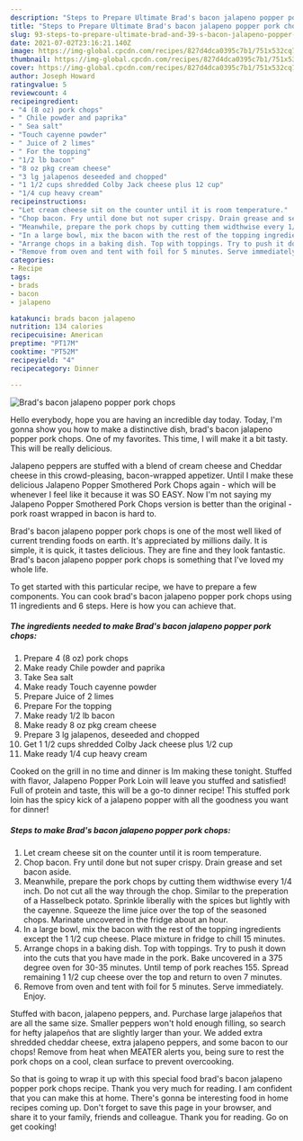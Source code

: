 ```yaml
---
description: "Steps to Prepare Ultimate Brad's bacon jalapeno popper pork chops"
title: "Steps to Prepare Ultimate Brad's bacon jalapeno popper pork chops"
slug: 93-steps-to-prepare-ultimate-brad-and-39-s-bacon-jalapeno-popper-pork-chops
date: 2021-07-02T23:16:21.140Z
image: https://img-global.cpcdn.com/recipes/827d4dca0395c7b1/751x532cq70/brads-bacon-jalapeno-popper-pork-chops-recipe-main-photo.jpg
thumbnail: https://img-global.cpcdn.com/recipes/827d4dca0395c7b1/751x532cq70/brads-bacon-jalapeno-popper-pork-chops-recipe-main-photo.jpg
cover: https://img-global.cpcdn.com/recipes/827d4dca0395c7b1/751x532cq70/brads-bacon-jalapeno-popper-pork-chops-recipe-main-photo.jpg
author: Joseph Howard
ratingvalue: 5
reviewcount: 4
recipeingredient:
- "4 (8 oz) pork chops"
- " Chile powder and paprika"
- " Sea salt"
- "Touch cayenne powder"
- " Juice of 2 limes"
- " For the topping"
- "1/2 lb bacon"
- "8 oz pkg cream cheese"
- "3 lg jalapenos deseeded and chopped"
- "1 1/2 cups shredded Colby Jack cheese plus 12 cup"
- "1/4 cup heavy cream"
recipeinstructions:
- "Let cream cheese sit on the counter until it is room temperature."
- "Chop bacon. Fry until done but not super crispy. Drain grease and set bacon aside."
- "Meanwhile, prepare the pork chops by cutting them widthwise every 1/4 inch. Do not cut all the way through the chop. Similar to the preperation of a Hasselbeck potato. Sprinkle liberally with the spices but lightly with the cayenne. Squeeze the lime juice over the top of the seasoned chops. Marinate uncovered in the fridge about an hour."
- "In a large bowl, mix the bacon with the rest of the topping ingredients except the 1 1/2 cup cheese. Place mixture in fridge to chill 15 minutes."
- "Arrange chops in a baking dish. Top with toppings. Try to push it down into the cuts that you have made in the pork. Bake uncovered in a 375 degree oven for 30-35 minutes. Until temp of pork reaches 155. Spread remaining 1 1/2 cup cheese over the top and return to oven 7 minutes."
- "Remove from oven and tent with foil for 5 minutes. Serve immediately. Enjoy."
categories:
- Recipe
tags:
- brads
- bacon
- jalapeno

katakunci: brads bacon jalapeno 
nutrition: 134 calories
recipecuisine: American
preptime: "PT17M"
cooktime: "PT52M"
recipeyield: "4"
recipecategory: Dinner

---
```



![Brad&#39;s bacon jalapeno popper pork chops](https://img-global.cpcdn.com/recipes/827d4dca0395c7b1/751x532cq70/brads-bacon-jalapeno-popper-pork-chops-recipe-main-photo.jpg)

Hello everybody, hope you are having an incredible day today. Today, I'm gonna show you how to make a distinctive dish, brad&#39;s bacon jalapeno popper pork chops. One of my favorites. This time, I will make it a bit tasty. This will be really delicious.

Jalapeno peppers are stuffed with a blend of cream cheese and Cheddar cheese in this crowd-pleasing, bacon-wrapped appetizer. Until I make these delicious Jalapeno Popper Smothered Pork Chops again - which will be whenever I feel like it because it was SO EASY. Now I&#39;m not saying my Jalapeno Popper Smothered Pork Chops version is better than the original - pork roast wrapped in bacon is hard to.

Brad&#39;s bacon jalapeno popper pork chops is one of the most well liked of current trending foods on earth. It's appreciated by millions daily. It is simple, it is quick, it tastes delicious. They are fine and they look fantastic. Brad&#39;s bacon jalapeno popper pork chops is something that I've loved my whole life.


To get started with this particular recipe, we have to prepare a few components. You can cook brad&#39;s bacon jalapeno popper pork chops using 11 ingredients and 6 steps. Here is how you can achieve that.

<!--inarticleads1-->

##### The ingredients needed to make Brad&#39;s bacon jalapeno popper pork chops:

1. Prepare 4 (8 oz) pork chops
1. Make ready  Chile powder and paprika
1. Take  Sea salt
1. Make ready Touch cayenne powder
1. Prepare  Juice of 2 limes
1. Prepare  For the topping
1. Make ready 1/2 lb bacon
1. Make ready 8 oz pkg cream cheese
1. Prepare 3 lg jalapenos, deseeded and chopped
1. Get 1 1/2 cups shredded Colby Jack cheese plus 1/2 cup
1. Make ready 1/4 cup heavy cream


Cooked on the grill in no time and dinner is Im making these tonight. Stuffed with flavor, Jalapeno Popper Pork Loin will leave you stuffed and satisfied! Full of protein and taste, this will be a go-to dinner recipe! This stuffed pork loin has the spicy kick of a jalapeno popper with all the goodness you want for dinner! 

<!--inarticleads2-->

##### Steps to make Brad&#39;s bacon jalapeno popper pork chops:

1. Let cream cheese sit on the counter until it is room temperature.
1. Chop bacon. Fry until done but not super crispy. Drain grease and set bacon aside.
1. Meanwhile, prepare the pork chops by cutting them widthwise every 1/4 inch. Do not cut all the way through the chop. Similar to the preperation of a Hasselbeck potato. Sprinkle liberally with the spices but lightly with the cayenne. Squeeze the lime juice over the top of the seasoned chops. Marinate uncovered in the fridge about an hour.
1. In a large bowl, mix the bacon with the rest of the topping ingredients except the 1 1/2 cup cheese. Place mixture in fridge to chill 15 minutes.
1. Arrange chops in a baking dish. Top with toppings. Try to push it down into the cuts that you have made in the pork. Bake uncovered in a 375 degree oven for 30-35 minutes. Until temp of pork reaches 155. Spread remaining 1 1/2 cup cheese over the top and return to oven 7 minutes.
1. Remove from oven and tent with foil for 5 minutes. Serve immediately. Enjoy.


Stuffed with bacon, jalapeno peppers, and. Purchase large jalapeños that are all the same size. Smaller peppers won&#39;t hold enough filling, so search for hefty jalapeños that are slightly larger than your. We added extra shredded cheddar cheese, extra jalapeno peppers, and some bacon to our chops! Remove from heat when MEATER alerts you, being sure to rest the pork chops on a cool, clean surface to prevent overcooking. 

So that is going to wrap it up with this special food brad&#39;s bacon jalapeno popper pork chops recipe. Thank you very much for reading. I am confident that you can make this at home. There's gonna be interesting food in home recipes coming up. Don't forget to save this page in your browser, and share it to your family, friends and colleague. Thank you for reading. Go on get cooking!
